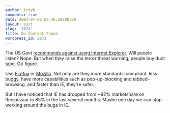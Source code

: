 ```yaml
---
author: troyh
comments: true
date: 2004-07-02 07:46:38+00:00
layout: post
slug: '2673'
title: No Content Found
wordpress_id: 2673
---
```


The US Govt [recommends against using Internet Explorer](http://cbs.marketwatch.com/news/story.asp?guid=%7B7D91FC13-9FA9-4703-B000-10000DAA78DD%7D&siteid=google&dist=google). Will people listen? Nope. But when they raise the terror threat warning, people buy duct tape. Go figure.

Use [Firefox](http://mozilla.org/products/firefox/) or [Mozilla](http://mozilla.org/products/mozilla1.x/). Not only are they more standards-compliant, less buggy, have more capabilities such as pop-up-blocking and tabbed-browsing, and faster than IE, they're safer.

But I have noticed that IE has dropped from ~92% marketshare on Recipezaar to 85% in the last several months. Maybe one day we can stop working around the bugs in IE.
